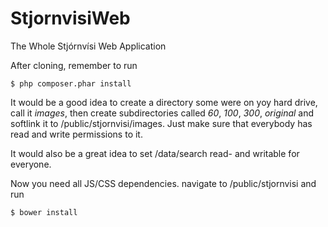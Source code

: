 StjornvisiWeb
=============

The Whole Stjórnvísi Web Application

After cloning, remember to run

    $ php composer.phar install

It would be a good idea to create a directory some were on yoy hard drive, call it *images*, then create subdirectories
called *60*, *100*, *300*, *original* and softlink it to /public/stjornvisi/images. Just make sure that everybody has
read and write permissions to it.

It would also be a great idea to set /data/search read- and writable for everyone.

Now you need all JS/CSS dependencies. navigate to /public/stjornvisi and run

    $ bower install


